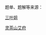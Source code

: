 题单、题解等来源：

[三叶姐](https://github.com/SharingSource)

[灵茶山艾府](https://leetcode.cn/discuss/post/3578981/ti-dan-hua-dong-chuang-kou-ding-chang-bu-rzz7/)
